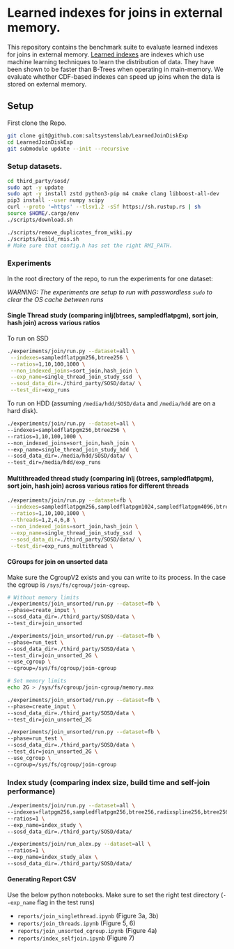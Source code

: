 # Learned indexes for joins in external memory.

This repository contains the benchmark suite to evaluate learned indexes for joins in external memory. [Learned indexes](https://arxiv.org/abs/1712.01208) are indexes which use machine learning techniques to learn the distribution of data. They have been shown to be faster than B-Trees when operating in main-memory. We evaluate whether CDF-based indexes can speed up joins when the data is stored on external memory.


## Setup

First clone the Repo.

```bash
git clone git@github.com:saltsystemslab/LearnedJoinDiskExp
cd LearnedJoinDiskExp
git submodule update --init --recursive
```

### Setup datasets.

```bash
cd third_party/sosd/
sudo apt -y update
sudo apt -y install zstd python3-pip m4 cmake clang libboost-all-dev
pip3 install --user numpy scipy
curl --proto '=https' --tlsv1.2 -sSf https://sh.rustup.rs | sh
source $HOME/.cargo/env
./scripts/download.sh

./scripts/remove_duplicates_from_wiki.py 
./scripts/build_rmis.sh
# Make sure that config.h has set the right RMI_PATH.
```

### Experiments
In the root directory of the repo, to run the experiments for one dataset:

*WARNING: The experiments are setup to run with passwordless `sudo` to clear the OS cache between runs*

#### Single Thread study (comparing inlj(btrees, sampledflatpgm), sort join, hash join) across various ratios

To run on SSD

```bash
./experiments/join/run.py --dataset=all \
 --indexes=sampledflatpgm256,btree256 \
 --ratios=1,10,100,1000 \
 --non_indexed_joins=sort_join,hash_join \
 --exp_name=single_thread_join_study_ssd  \
 --sosd_data_dir=./third_party/SOSD/data/ \
 --test_dir=exp_runs
 ```

To run on HDD (assuming `/media/hdd/SOSD/data` and `/media/hdd` are on a hard disk).

 ```bash
./experiments/join/run.py --dataset=all \
 --indexes=sampledflatpgm256,btree256 \
 --ratios=1,10,100,1000 \
 --non_indexed_joins=sort_join,hash_join \
 --exp_name=single_thread_join_study_hdd  \
 --sosd_data_dir=./media/hdd/SOSD/data/ \
 --test_dir=/media/hdd/exp_runs
 ```

 #### Multithreaded thread study (comparing inlj (btrees, sampledflatpgm), sort join, hash join) across various ratios for different threads

```bash
./experiments/join/run.py --dataset=fb \
 --indexes=sampledflatpgm256,sampledflatpgm1024,sampledflatpgm4096,btree256 \
 --ratios=1,10,100,1000 \
 --threads=1,2,4,6,8 \
 --non_indexed_joins=sort_join,hash_join \
 --exp_name=single_thread_join_study_ssd  \
 --sosd_data_dir=./third_party/SOSD/data/ \
 --test_dir=exp_runs_multithread \
 ```

#### CGroups for join on unsorted data

Make sure the CgroupV2 exists and you can write to its process. In the case the cgroup is `/sys/fs/cgroup/join-cgroup`.

```bash
# Without memory limits
./experiments/join_unsorted/run.py --dataset=fb \
--phase=create_input \
--sosd_data_dir=./third_party/SOSD/data \
--test_dir=join_unsorted

./experiments/join_unsorted/run.py --dataset=fb \
--phase=run_test \
--sosd_data_dir=./third_party/SOSD/data \
--test_dir=join_unsorted_2G \
--use_cgroup \
--cgroup=/sys/fs/cgroup/join-cgroup

# Set memory limits
echo 2G > /sys/fs/cgroup/join-cgroup/memory.max 

./experiments/join_unsorted/run.py --dataset=fb \
--phase=create_input \
--sosd_data_dir=./third_party/SOSD/data \
--test_dir=join_unsorted_2G

./experiments/join_unsorted/run.py --dataset=fb \
--phase=run_test \
--sosd_data_dir=./third_party/SOSD/data \
--test_dir=join_unsorted_2G \
--use_cgroup \
--cgroup=/sys/fs/cgroup/join-cgroup

```

### Index study (comparing index size, build time and self-join performance)

```bash
./experiments/join/run.py --dataset=all \
--indexes=flatpgm256,sampledflatpgm256,btree256,radixspline256,btree256,rmi \
--ratios=1 \
--exp_name=index_study \
--sosd_data_dir=./third_party/SOSD/data/

./experiments/join/run_alex.py --dataset=all \
--ratios=1 \
--exp_name=index_study_alex \
--sosd_data_dir=./third_party/SOSD/data/

```

#### Generating Report CSV

Use the below python notebooks. Make sure to set the right test directory (`--exp_name` flag in the test runs) 

* `reports/join_singlethread.ipynb` (Figure 3a, 3b) 
* `reports/join_threads.ipynb` (Figure 5, 6) 
* `reports/join_unsorted_cgroup.ipynb` (Figure 4a)
* `reports/index_selfjoin.ipynb` (Figure 7)
